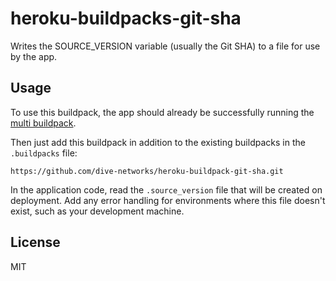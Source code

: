 # heroku-buildpacks-git-sha

Writes the SOURCE_VERSION variable (usually the Git SHA) to a file for use by the app.

## Usage

To use this buildpack, the app should already be successfully running the [multi buildpack](https://github.com/heroku/heroku-buildpack-multi).

Then just add this buildpack in addition to the existing buildpacks in the `.buildpacks` file:

	https://github.com/dive-networks/heroku-buildpack-git-sha.git

In the application code, read the `.source_version` file that will be created on deployment.
Add any error handling for environments where this file doesn't exist, such as your development machine.

## License
MIT
